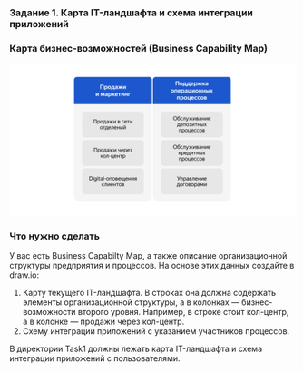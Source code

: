 ### Задание 1. Карта IT-ландшафта и схема интеграции приложений

### Карта бизнес-возможностей (Business Capability Map)
![img.png](business_capability_map.png)

### Что нужно сделать
У вас есть Business Capabilty Map, а также описание организационной структуры предприятия и процессов. На основе этих данных создайте в draw.io:
1. Карту текущего IT-ландшафта. В строках она должна содержать элементы организационной структуры, а в колонках — бизнес-возможности второго уровня. Например, в строке стоит кол-центр, а в колонке — продажи через кол-центр.
2. Схему интеграции приложений с указанием участников процессов.

В директории Task1 должны лежать карта IT-ландшафта и схема интеграции приложений с пользователями.

